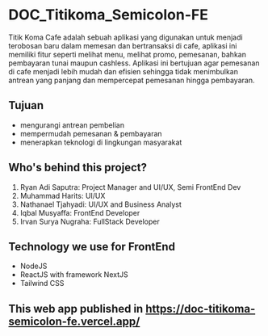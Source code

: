 # DOC_Titikoma_Semicolon-FE

Titik Koma Cafe adalah sebuah aplikasi yang digunakan untuk menjadi terobosan baru dalam memesan dan bertransaksi di cafe, aplikasi ini memiliki fitur seperti melihat menu, melihat promo, pemesanan, bahkan pembayaran tunai maupun cashless. Aplikasi ini bertujuan agar pemesanan di cafe menjadi lebih mudah dan efisien sehingga tidak menimbulkan antrean yang panjang dan mempercepat pemesanan hingga pembayaran.

## Tujuan 

* mengurangi antrean pembelian
* mempermudah pemesanan & pembayaran
* menerapkan teknologi di lingkungan masyarakat

## Who's behind this project?

1. Ryan Adi Saputra: Project Manager and UI/UX, Semi FrontEnd Dev
2. Muhammad Harits: UI/UX
3. Nathanael Tjahyadi: UI/UX and Business Analyst
4. Iqbal Musyaffa: FrontEnd Developer
5. Irvan Surya Nugraha: FullStack Developer

## Technology we use for FrontEnd

* NodeJS
* ReactJS with framework NextJS
* Tailwind CSS

## This web app published in https://doc-titikoma-semicolon-fe.vercel.app/
